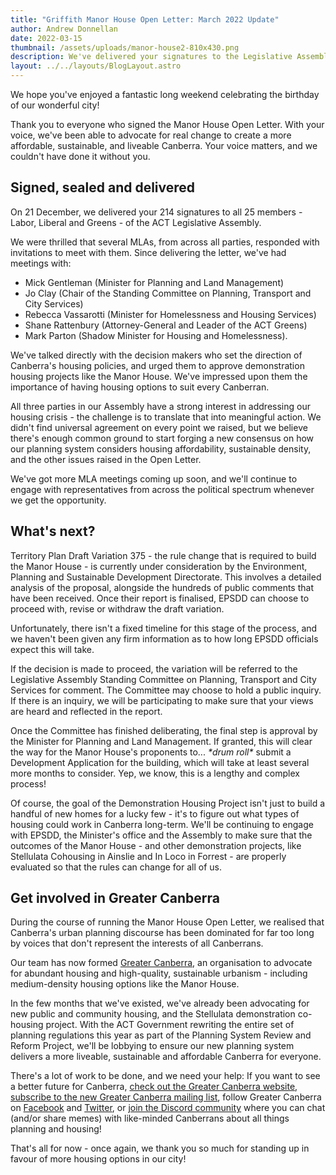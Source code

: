 ```yaml
---
title: "Griffith Manor House Open Letter: March 2022 Update"
author: Andrew Donnellan
date: 2022-03-15
thumbnail: /assets/uploads/manor-house2-810x430.png
description: We've delivered your signatures to the Legislative Assembly.
layout: ../../layouts/BlogLayout.astro
---
```

We hope you've enjoyed a fantastic long weekend celebrating the birthday of our wonderful city!

Thank you to everyone who signed the Manor House Open Letter. With your voice, we've been able to advocate for real change to create a more affordable, sustainable, and liveable Canberra. Your voice matters, and we couldn't have done it without you.

## Signed, sealed and delivered

On 21 December, we delivered your 214 signatures to all 25 members - Labor, Liberal and Greens - of the ACT Legislative Assembly.

We were thrilled that several MLAs, from across all parties, responded with invitations to meet with them. Since delivering the letter, we've had meetings with:

* Mick Gentleman (Minister for Planning and Land Management)
* Jo Clay (Chair of the Standing Committee on Planning, Transport and City Services)
* Rebecca Vassarotti (Minister for Homelessness and Housing Services)
* Shane Rattenbury (Attorney-General and Leader of the ACT Greens)
* Mark Parton (Shadow Minister for Housing and Homelessness).

We've talked directly with the decision makers who set the direction of Canberra's housing policies, and urged them to approve demonstration housing projects like the Manor House. We've impressed upon them the importance of having housing options to suit every Canberran.

All three parties in our Assembly have a strong interest in addressing our housing crisis - the challenge is to translate that into meaningful action. We didn't find universal agreement on every point we raised, but we believe there's enough common ground to start forging a new consensus on how our planning system considers housing affordability, sustainable density, and the other issues raised in the Open Letter.

We've got more MLA meetings coming up soon, and we'll continue to engage with representatives from across the political spectrum whenever we get the opportunity.

## What's next?

Territory Plan Draft Variation 375 - the rule change that is required to build the Manor House - is currently under consideration by the Environment, Planning and Sustainable Development Directorate. This involves a detailed analysis of the proposal, alongside the hundreds of public comments that have been received. Once their report is finalised, EPSDD can choose to proceed with, revise or withdraw the draft variation.

Unfortunately, there isn't a fixed timeline for this stage of the process, and we haven't been given any firm information as to how long EPSDD officials expect this will take.

If the decision is made to proceed, the variation will be referred to the Legislative Assembly Standing Committee on Planning, Transport and City Services for comment. The Committee may choose to hold a public inquiry. If there is an inquiry, we will be participating to make sure that your views are heard and reflected in the report.

Once the Committee has finished deliberating, the final step is approval by the Minister for Planning and Land Management. If granted, this will clear the way for the Manor House's proponents to... *\*drum roll\** submit a Development Application for the building, which will take at least several more months to consider. Yep, we know, this is a lengthy and complex process!

Of course, the goal of the Demonstration Housing Project isn't just to build a handful of new homes for a lucky few - it's to figure out what types of housing could work in Canberra long-term. We'll be continuing to engage with EPSDD, the Minister's office and the Assembly to make sure that the outcomes of the Manor House - and other demonstration projects, like Stellulata Cohousing in Ainslie and In Loco in Forrest - are properly evaluated so that the rules can change for all of us.

## Get involved in Greater Canberra

During the course of running the Manor House Open Letter, we realised that Canberra's urban planning discourse has been dominated for far too long by voices that don't represent the interests of all Canberrans.

Our team has now formed [Greater Canberra](https://greatercanberra.org/), an organisation to advocate for abundant housing and high-quality, sustainable urbanism - including medium-density housing options like the Manor House.

In the few months that we've existed, we've already been advocating for new public and community housing, and the Stellulata demonstration co-housing project. With the ACT Government rewriting the entire set of planning regulations this year as part of the Planning System Review and Reform Project, we'll be lobbying to ensure our new planning system delivers a more liveable, sustainable and affordable Canberra for everyone.

There's a lot of work to be done, and we need your help: If you want to see a better future for Canberra, [check out the Greater Canberra website](https://greatercanberra.org/), [subscribe to the new Greater Canberra mailing list](https://greatercanberra.us20.list-manage.com/subscribe?u=9004282bcdb3c744f097e86f4&id=25bf92cd9d), follow Greater Canberra on [Facebook](https://www.facebook.com/GreaterCanberra) and [Twitter](https://twitter.com/GreaterCanberra), or [join the Discord community](https://discord.gg/uFJ3MdJXdh) where you can chat (and/or share memes) with like-minded Canberrans about all things planning and housing!

That's all for now - once again, we thank you so much for standing up in favour of more housing options in our city!